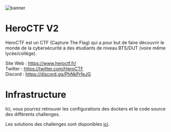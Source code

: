 ![banner](https://pbs.twimg.com/profile_banners/815907006708060160/1586530306/1500x500)

# HeroCTF V2

HeroCTF est un CTF (Capture The Flag) qui a pour but de faire découvrir le monde de la cybersécurité à des étudiants de niveau BTS/DUT (voire même lycée/collège).

Site Web : https://www.heroctf.fr/ <br>
Twitter : https://twitter.com/HeroCTF <br>
Discord : https://discord.gg/PhNkPrfeJG

# Infrastructure

Ici, vous pourrez retrouver les configurations des dockers et le code source des différents challenges.


Les solutions des challenges sont disponibles [ici](https://github.com/HeroCTF/HeroCTF_v2/Challenges).
